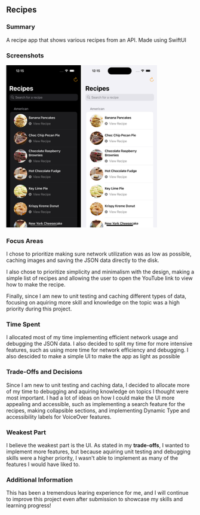 ## Recipes
### Summary
A recipe app that shows various recipes from an API. Made using SwiftUI

### Screenshots
<img src= "./Screenshots and Media/Recipes-Dark.png" alt= "App Screenshot" width="200"> <img src= "./Screenshots and Media/Recipes-Light.png" alt="App Screenshot" width="200">

### Focus Areas
I chose to prioritize making sure network utilization was as low as possible, caching images and saving the JSON data directly to the disk.

I also chose to prioritize simplicity and minimalism with the design, making a simple list of recipes and allowing the user to open the YouTube link to view how to make the recipe.

Finally, since I am new to unit testing and caching different types of data, focusing on aquiring more skill and knowledge on the topic was a high priority during this project.

### Time Spent
I allocated most of my time implementing efficient network usage and debugging the JSON data. I also decided to split my time for more intensive features, such as using more time for network efficiency and debugging. I also descided to make a simple UI to make the app as light as possible

### Trade-Offs and Decisions
Since I am new to unit testing and caching data, I decided to allocate more of my time to debugging and aquiring knowledge on topics I thought were most important. I had a lot of ideas on how I could make the UI more appealing and accessible, such as implementing a search feature for the recipes, making collapsible sections, and implementing Dynamic Type and accessibility labels for VoiceOver features.

### Weakest Part
I believe the weakest part is the UI. As stated in my **trade-offs**, I wanted to implement more features, but because aquiring unit testing and debugging skills were a higher priority, I wasn't able to implement as many of the features I would have liked to.

### Additional Information
This has been a tremendous learing experience for me, and I will continue to improve this project even after submission to showcase my skills and learning progress!

